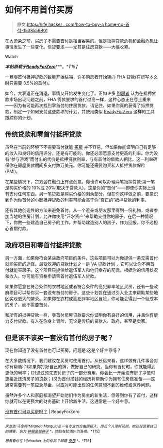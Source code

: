 # 如何不用首付买房

> 原文:[https://life hacker . com/how-to-buy-a home-no-首付-1538556801](https://lifehacker.com/how-to-buy-a-home-without-a-down-payment-1538556801)

在大萧条之前，买房子不需要首付是相当容易的。但是抵押贷款危机和金融危机让事情发生了一些变化。信贷要求——尤其是住房贷款——大幅收紧。

Watch

***本帖原载于***[***ReadyForZero***](http://blog.readyforzero.com/can-you-buy-a-home-with-no-down-payment/)***。**T15】*

一旦零首付抵押贷款的数量开始枯竭，许多购房者开始转向 FHA 贷款(在撰写本文时只需要 3.5%的首付)。

如今，大衰退正在消退，事情又开始发生变化了。正如许多 [购房者](https://lifehacker.com/five-things-i-wish-i-had-known-before-i-bought-a-house-1152993672) 认为在抵押贷款市场出现问题之前，FHA 贷款要求的首付过高一样，这种心态正在卷土重来——因为有可能再次找到零首付的住房贷款。请记住，如果你真的获得了抵押贷款，制定一个如何支付这些款项的计划，并使用类似 [ReadyForZero](https://www.readyforzero.com/) 这样的工具跟踪你的计划。

## 传统贷款和零首付抵押贷款

虽然在当前的环境下不需要首付就能 [买房](https://lifehacker.com/ask-an-expert-all-about-buying-your-first-home-5968813) 并不容易，但如果你能证明自己有足够的收入和良好的信用评分，还是有可能的。你还必须愿意支付更高的利率。你为没有“参与游戏”而付出的代价是抵押贷款利率，与有首付的借款人相比，这一利率确保你在房屋贷款期间多支付数万美元。你可能还需要购买私人抵押贷款保险(PMI)。

在某些情况下，贷方会在融资上有点创意。你也许可以办理两笔抵押贷款:第一笔是购买价格的 10%或 20%(取决于贷款人)。这是你的“首付”——即使你实际上没有支付任何东西。另一笔贷款是购买价格的剩余部分。但在你这样做之前，要意识到作为你首付的小额抵押贷款的利率可能会高于你“真正的”抵押贷款的利率。

还有其他创造性的方法来避免首付，从一个近亲或朋友那里得到一份礼物，或者参加当地的住房计划，允许你使用“汗水资产”来帮助支付你的房子。在后一种情况下，你做一些建造自己房子的工作，并帮助建造别人的房子，作为回报，你不必担心首期付款。

## 政府项目和零首付抵押贷款

另一方面，如果你符合某些政府项目的条件，这些项目可以为你提供一条无需首付就能买房的途径。最受欢迎的贷款计划之一是 [VA 贷款计划](http://www.benefits.va.gov/homeloans/) ，它可以让你不用首付就能买房子。这个项目只提供给退伍军人和他们幸存的配偶。根据你的信用状况和收入，你可能有资格申请零首付退伍军人贷款。

如果你愿意在符合条件的农村地区或者符合条件的高犯罪率地区买房，还有一些政府项目可以帮你买一套没有首付的房子。这些计划旨在通过引入业主来帮助某些地区实现更大的繁荣。如果你在农村或高犯罪率地区冒险，你可能会得到一个低成本的房子，而不需要首付。

和所有的抵押贷款一样，零首付房屋贷款要求你证明你有良好的信用，并且你有能力支付贷款。有人在你身上冒险，无论是传统的贷款人、政府，甚至是卖家。

## 但是该不该买一套没有首付的房子呢？

现在你知道了没有首付也可以买房，问题是:这是个好主意吗？

在大多数情况下，我们建议在买房时使用首付。从长远来看，这样做有几件事会对你有帮助:(1)如果你打好自己的牌，做好自己的研究，当你有首付时，你就能得到更低的利率；(2)通过预先支付房子的一部分费用，你会比一开始没有房子净值时更接近还清房子的贷款；(3)为首付攒钱的经历将帮助你为拥有住房做准备——这通常需要有一笔应急基金，以应对可能出现的任何意想不到的维修或保养问题。

虽然许多个人和家庭都渴望开始他们作为房主的新生活，但等到你有了首付，这样你就可以在更强大的财务基础上开始新生活，这通常是一个好主意。

[没有首付可以买房吗？](http://blog.readyforzero.com/can-you-buy-a-home-with-no-down-payment/) | ReadyForZero

* * *

<small>*米兰达·马奎特(Miranda Marquit)是一名专业的自由撰稿人，擅长个人理财话题。她还经营着自己的博客，名为*</small> [<small>*种植金钱种子*</small>](http://www.plantingmoneyseeds.com/) <small>*。她住在犹他州的洛根。*T15】</small>

<small>*想看看你在 Lifehacker 上的作品？邮箱*</small> [<small>*泰莎*</small>](https://mail.google.com/mail/?view=cm&fs=1&tf=1&to=tessa@lifehacker.com) <small>*。*T15】</small>